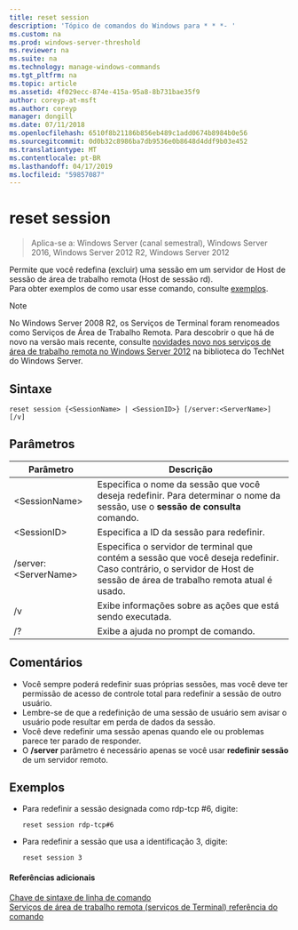 ```yaml
---
title: reset session
description: 'Tópico de comandos do Windows para * * *- '
ms.custom: na
ms.prod: windows-server-threshold
ms.reviewer: na
ms.suite: na
ms.technology: manage-windows-commands
ms.tgt_pltfrm: na
ms.topic: article
ms.assetid: 4f029ecc-874e-415a-95a8-8b731bae35f9
author: coreyp-at-msft
ms.author: coreyp
manager: dongill
ms.date: 07/11/2018
ms.openlocfilehash: 6510f8b21186b856eb489c1add0674b8984b0e56
ms.sourcegitcommit: 0d0b32c8986ba7db9536e0b8648d4ddf9b03e452
ms.translationtype: MT
ms.contentlocale: pt-BR
ms.lasthandoff: 04/17/2019
ms.locfileid: "59857087"
---
```

# <a name="reset-session"></a>reset session

>Aplica-se a: Windows Server (canal semestral), Windows Server 2016, Windows Server 2012 R2, Windows Server 2012

Permite que você redefina (excluir) uma sessão em um servidor de Host de sessão de área de trabalho remota (Host de sessão rd).  
Para obter exemplos de como usar esse comando, consulte [exemplos](#BKMK_examples).  

> [!NOTE]  
> No Windows Server 2008 R2, os Serviços de Terminal foram renomeados como Serviços de Área de Trabalho Remota. Para descobrir o que há de novo na versão mais recente, consulte [novidades novo nos serviços de área de trabalho remota no Windows Server 2012](https://technet.microsoft.com/library/hh831527) na biblioteca do TechNet do Windows Server.  

## <a name="syntax"></a>Sintaxe  
```  
reset session {<SessionName> | <SessionID>} [/server:<ServerName>] [/v]  
```  

## <a name="parameters"></a>Parâmetros  
|Parâmetro|Descrição|  
|-------|--------|  
|\<SessionName>|Especifica o nome da sessão que você deseja redefinir. Para determinar o nome da sessão, use o **sessão de consulta** comando.|  
|\<SessionID>|Especifica a ID da sessão para redefinir.|  
|/server:\<ServerName>|Especifica o servidor de terminal que contém a sessão que você deseja redefinir. Caso contrário, o servidor de Host de sessão de área de trabalho remota atual é usado.|  
|/v|Exibe informações sobre as ações que está sendo executada.|  
|/?|Exibe a ajuda no prompt de comando.|  

## <a name="remarks"></a>Comentários  
-   Você sempre poderá redefinir suas próprias sessões, mas você deve ter permissão de acesso de controle total para redefinir a sessão de outro usuário.  
-   Lembre-se de que a redefinição de uma sessão de usuário sem avisar o usuário pode resultar em perda de dados da sessão.  
-   Você deve redefinir uma sessão apenas quando ele ou problemas parece ter parado de responder.  
-   O **/server** parâmetro é necessário apenas se você usar **redefinir sessão** de um servidor remoto.  

## <a name="BKMK_examples"></a>Exemplos  
-   Para redefinir a sessão designada como rdp-tcp #6, digite:  
    ```  
    reset session rdp-tcp#6  
    ```  
-   Para redefinir a sessão que usa a identificação 3, digite:  
    ```  
    reset session 3  
    ```  

#### <a name="additional-references"></a>Referências adicionais  
[Chave de sintaxe de linha de comando](command-line-syntax-key.md)  
[Serviços de área de trabalho remota &#40;serviços de Terminal&#41; referência do comando](remote-desktop-services-terminal-services-command-reference.md)  
